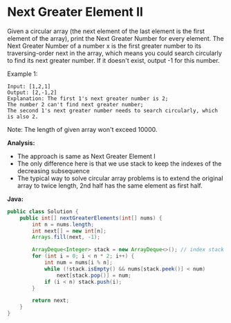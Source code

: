 # Next Greater Element II

Given a circular array (the next element of the last element is the first element of the array), print the Next Greater Number for every element. The Next Greater Number of a number x is the first greater number to its traversing-order next in the array, which means you could search circularly to find its next greater number. If it doesn't exist, output -1 for this number.

Example 1:

    Input: [1,2,1]
    Output: [2,-1,2]
    Explanation: The first 1's next greater number is 2;
    The number 2 can't find next greater number;
    The second 1's next greater number needs to search circularly, which is also 2.

Note: The length of given array won't exceed 10000.

**Analysis:**
- The approach is same as Next Greater Element I
- The only difference here is that we use stack to keep the indexes of the decreasing subsequence
- The typical way to solve circular array problems is to extend the original array to twice length, 2nd half has the same element as first half.

**Java:**
```java
public class Solution {
    public int[] nextGreaterElements(int[] nums) {
        int n = nums.length;
        int next[] = new int[n];
        Arrays.fill(next, -1);

        ArrayDeque<Integer> stack = new ArrayDeque<>(); // index stack
        for (int i = 0; i < n * 2; i++) {
            int num = nums[i % n];
            while (!stack.isEmpty() && nums[stack.peek()] < num)
                next[stack.pop()] = num;
            if (i < n) stack.push(i);
        }

        return next;
    }
}
```
